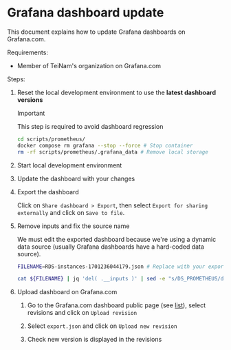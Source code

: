 # Grafana dashboard update

This document explains how to update Grafana dashboards on Grafana.com.

Requirements:

- Member of TeiNam's organization on Grafana.com

Steps:

1. Reset the local development environment to use the **latest dashboard versions**

    > [!IMPORTANT]
    > This step is required to avoid dashboard regression

    ```bash
    cd scripts/prometheus/
    docker compose rm grafana --stop --force # Stop container
    rm -rf scripts/prometheus/.grafana_data # Remove local storage
    ```

1. Start local development environment

1. Update the dashboard with your changes

1. Export the dashboard

    Click on `Share dashboard > Export`, then select `Export for sharing externally` and click on `Save to file`.

1. Remove inputs and fix the source name

    We must edit the exported dashboard because we're using a dynamic data source (usually Grafana dashboards have a hard-coded data source).

    ```bash
    FILENAME=RDS-instances-1701236044179.json # Replace with your exported dashboard

    cat ${FILENAME} | jq 'del( .__inputs )' | sed -e "s/DS_PROMETHEUS/datasource/" > export.json
    ```

1. Upload dashboard on Grafana.com

    1. Go to the Grafana.com dashboard public page (see [list](https://github.com/TeiNam/prometheus-rds-exporter#dashboards)), select revisions and click on `Upload revision`

    1. Select `export.json` and click on `Upload new revision`

    1. Check new version is displayed in the revisions
